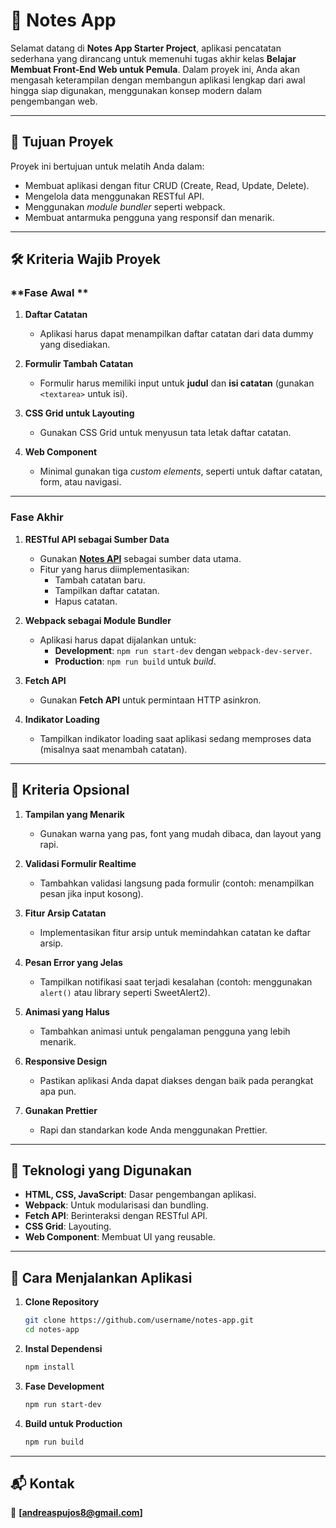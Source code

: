 # 📝 **Notes App**  

Selamat datang di **Notes App Starter Project**, aplikasi pencatatan sederhana yang dirancang untuk memenuhi tugas akhir kelas **Belajar Membuat Front-End Web untuk Pemula**. Dalam proyek ini, Anda akan mengasah keterampilan dengan membangun aplikasi lengkap dari awal hingga siap digunakan, menggunakan konsep modern dalam pengembangan web.  

---

## 🎯 **Tujuan Proyek**  
Proyek ini bertujuan untuk melatih Anda dalam:  
- Membuat aplikasi dengan fitur CRUD (Create, Read, Update, Delete).  
- Mengelola data menggunakan RESTful API.  
- Menggunakan *module bundler* seperti webpack.  
- Membuat antarmuka pengguna yang responsif dan menarik.  

---

## 🛠️ **Kriteria Wajib Proyek**  
### **Fase Awal **  
1. **Daftar Catatan**  
   - Aplikasi harus dapat menampilkan daftar catatan dari data dummy yang disediakan.  

2. **Formulir Tambah Catatan**  
   - Formulir harus memiliki input untuk **judul** dan **isi catatan** (gunakan `<textarea>` untuk isi).  

3. **CSS Grid untuk Layouting**  
   - Gunakan CSS Grid untuk menyusun tata letak daftar catatan.  

4. **Web Component**  
   - Minimal gunakan tiga *custom elements*, seperti untuk daftar catatan, form, atau navigasi.  

---

### **Fase Akhir**  
1. **RESTful API sebagai Sumber Data**  
   - Gunakan **[Notes API](https://notes-api.dicoding.dev/v2)** sebagai sumber data utama.  
   - Fitur yang harus diimplementasikan:  
     - Tambah catatan baru.  
     - Tampilkan daftar catatan.  
     - Hapus catatan.  

2. **Webpack sebagai Module Bundler**  
   - Aplikasi harus dapat dijalankan untuk:  
     - **Development**: `npm run start-dev` dengan `webpack-dev-server`.  
     - **Production**: `npm run build` untuk *build*.  

3. **Fetch API**  
   - Gunakan **Fetch API** untuk permintaan HTTP asinkron.  

4. **Indikator Loading**  
   - Tampilkan indikator loading saat aplikasi sedang memproses data (misalnya saat menambah catatan).  

---

## 🌟 **Kriteria Opsional**  
1. **Tampilan yang Menarik**  
   - Gunakan warna yang pas, font yang mudah dibaca, dan layout yang rapi.  

2. **Validasi Formulir Realtime**  
   - Tambahkan validasi langsung pada formulir (contoh: menampilkan pesan jika input kosong).  

3. **Fitur Arsip Catatan**  
   - Implementasikan fitur arsip untuk memindahkan catatan ke daftar arsip.  

4. **Pesan Error yang Jelas**  
   - Tampilkan notifikasi saat terjadi kesalahan (contoh: menggunakan `alert()` atau library seperti SweetAlert2).  

5. **Animasi yang Halus**  
   - Tambahkan animasi untuk pengalaman pengguna yang lebih menarik.  

6. **Responsive Design**  
   - Pastikan aplikasi Anda dapat diakses dengan baik pada perangkat apa pun.  

7. **Gunakan Prettier**  
   - Rapi dan standarkan kode Anda menggunakan Prettier.  

---

## 🔧 **Teknologi yang Digunakan**  
- **HTML, CSS, JavaScript**: Dasar pengembangan aplikasi.  
- **Webpack**: Untuk modularisasi dan bundling.  
- **Fetch API**: Berinteraksi dengan RESTful API.  
- **CSS Grid**: Layouting.  
- **Web Component**: Membuat UI yang reusable.  

---

## 🚀 **Cara Menjalankan Aplikasi**  

1. **Clone Repository**  
   ```bash
   git clone https://github.com/username/notes-app.git
   cd notes-app
   ```  

2. **Instal Dependensi**  
   ```bash
   npm install
   ```  

3. **Fase Development**  
   ```bash
   npm run start-dev
   ```  

4. **Build untuk Production**  
   ```bash
   npm run build
   ```  

---

## 📬 **Kontak**  
📧 **[andreaspujos8@gmail.com]**  
